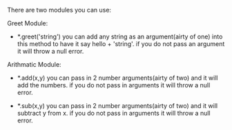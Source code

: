 There are two modules you can use:

Greet Module:
  - *.greet('string') you can add any string as an argument(airty of one) into this method to have it say hello + 'string'.  if you do not pass an argument it will throw a null error.

Arithmatic Module:
  - *.add(x,y) you can pass in 2 number arguments(airty of two) and it will add the numbers.  if you do not pass in arguments it will throw a null error.

  - *.sub(x,y) you can pass in 2 number arguments(airty of two) and it will subtract y from x.  if you do not pass in arguments it will throw a null error.